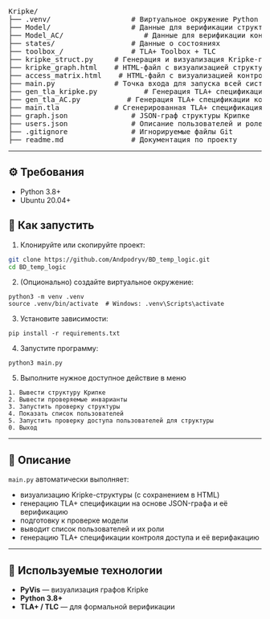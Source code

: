 
<pre>
Kripke/
├── .venv/                   # Виртуальное окружение Python
├── Model/                   # Данные для верификации структуры Крипке
├── Model_AC/                   # Данные для верификации контроля доступа
├── states/                  # Данные о состояниях
├── toolbox_/                # TLA+ Toolbox + TLC
├── kripke_struct.py     # Генерация и визуализация Kripke-графа
├── kripke_graph.html    # HTML-файл с визуализацией структуры Крипке
├── access_matrix.html    # HTML-файл с визуализацией контроля доступа
├── main.py              # Точка входа для запуска всей системы
├── gen_tla_kripke.py           # Генерация TLA+ спецификации крипке
├── gen_tla_AC.py           # Генерация TLA+ спецификации контроля доступа
├── main.tla             # Сгенерированная TLA+ спецификация
├── graph.json               # JSON-граф структуры Крипке
├── users.json               # Описание пользователей и ролей
├── .gitignore               # Игнорируемые файлы Git
├── readme.md                # Документация по проекту
</pre>
---

## ⚙️ Требования

- Python 3.8+
- Ubuntu 20.04+

## 🚀 Как запустить

1. Клонируйте или скопируйте проект:

```bash
git clone https://github.com/Andpodryv/BD_temp_logic.git
cd BD_temp_logic
```

2. (Опционально) создайте виртуальное окружение:

```
python3 -m venv .venv
source .venv/bin/activate  # Windows: .venv\Scripts\activate
```

3. Установите зависимости:

```
pip install -r requirements.txt
```

4. Запустите программу:

```
python3 main.py
```

5. Выполните нужное доступное действие в меню

```
1. Вывести структуру Крипке
2. Вывести проверяемые инварианты
3. Запустить проверку структуры
4. Показать список пользователей
5. Запустить проверку доступа пользователей для структуры
0. Выход
```

---

## 📌 Описание

`main.py` автоматически выполняет:
- визуализацию Kripke-структуры (с сохранением в HTML)
- генерацию TLA+ спецификации на основе JSON-графа и её верификацию
- подготовку к проверке модели
- выводит список пользователей и их роли
- генерацию TLA+ спецификации контроля доступа и её верифакацию

---

## 🧰 Используемые технологии

- **PyVis** — визуализация графов Kripke
- **Python 3.8+**
- **TLA+ / TLC** — для формальной верификации
